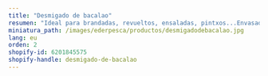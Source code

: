 ```yaml
---
title: "Desmigado de bacalao"
resumen: "Ideal para brandadas, revueltos, ensaladas, pintxos...Envasado: bandeja de 1 kg aprox."
miniatura_path: /images/ederpesca/productos/desmigadodebacalao.jpg
lang: eu
orden: 2
shopify-id: 6201845575
shopify-handle: desmigado-de-bacalao
---
```

